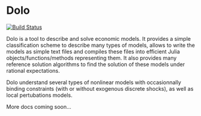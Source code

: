 # Dolo

[![Build Status](https://travis-ci.org/EconForge/Dolo.jl.svg?branch=master)](https://travis-ci.org/EconForge/Dolo.jl)


Dolo is a tool to describe and solve economic models. It provides a simple classification scheme to describe many types of models, allows to write the models as simple text files and compiles these files into efficient Julia objects/functions/methods representing them. It also provides many reference solution algorithms to find the solution of these models under rational expectations.

Dolo understand several types of nonlinear models with occasionnally binding constraints (with or without exogenous discrete shocks), as well as local pertubations models.

More docs coming soon...

